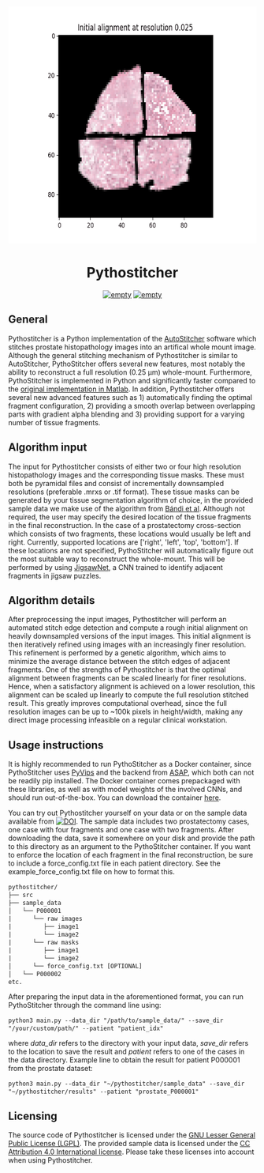 <p align="center">
  <img width="640" height="480" src="./tform_progression.gif">
</p>

<h1 align="center">Pythostitcher</h2>

<p align="center">
   <a href="https://github.com/psf/black"><img alt="empty" src=https://img.shields.io/badge/code%20style-black-000000.svg></a>
   <a href="https://github.com/PyCQA/pylint"><img alt="empty" src=https://img.shields.io/badge/linting-pylint-yellowgreen></a>
</p>
    
## General
Pythostitcher is a Python implementation of the [AutoStitcher](https://www.nature.com/articles/srep29906) software which stitches prostate histopathology images into an artifical whole mount image. Although the general stitching mechanism of Pythostitcher is similar to AutoStitcher, PythoStitcher offers several new features, most notably the ability to reconstruct a full resolution (0.25 µm) whole-mount. Furthermore, PythoStitcher is implemented in Python and significantly faster compared to the [original implementation in Matlab](https://engineering.case.edu/centers/ccipd/content/software). In addition, Pythostitcher offers several new advanced features such as 1) automatically finding the optimal fragment configuration, 2) providing a smooth overlap between overlapping parts with gradient alpha blending and 3) providing support for a varying number of tissue fragments. 

## Algorithm input
The input for Pythostitcher consists of either two or four high resolution histopathology images and the corresponding tissue masks. These must both be pyramidal files and consist of incrementally downsampled resolutions (preferable .mrxs or .tif format).  These tissue masks can be generated by your tissue segmentation algorithm of choice, in the provided sample data we make use of the algorithm from [Bándi et al](https://pubmed.ncbi.nlm.nih.gov/31871843/). Although not required, the user may specify the desired location of the tissue fragments in the final reconstruction. In the case of a prostatectomy cross-section which consists of two fragments, these locations would usually be left and right. Currently, supported locations are ['right', 'left', 'top', 'bottom']. If these locations are not specified, PythoStitcher will automatically figure out the most suitable way to reconstruct the whole-mount. This will be performed by using [JigsawNet](https://github.com/Lecanyu/JigsawNet), a CNN trained to identify adjacent fragments in jigsaw puzzles.

## Algorithm details
After preprocessing the input images, Pythostitcher will perform an automated stitch edge detection and compute a rough initial alignment on heavily downsampled versions of the input images. This initial alignment is then iteratively refined using images with an increasingly finer resolution. This refinement is performed by a genetic algorithm, which aims to minimize the average distance between the stitch edges of adjacent fragments. One of the strengths of Pythostitcher is that the optimal alignment between fragments can be scaled linearly for finer resolutions. Hence, when a satisfactory alignment is achieved on a lower resolution, this alignment can be scaled up linearly to compute the full resolution stitched result. This greatly improves computational overhead, since the full resolution images can be up to ~100k pixels in height/width, making any direct image processing infeasible on a regular clinical workstation.

## Usage instructions
It is highly recommended to run PythoStitcher as a Docker container, since PythoStitcher uses [PyVips](https://github.com/libvips/pyvips) and the backend from [ASAP](https://github.com/computationalpathologygroup/ASAP), which both can not be readily pip installed. The Docker container comes prepackaged with these libraries, as well as with model weights of the involved CNNs, and should run out-of-the-box. You can download the container [here](https://filesender.surf.nl/?s=download&token=708ac00a-d2ce-4576-acf9-366c940de051).

You can try out Pythostitcher yourself on your data or on the sample data available from <a href="https://zenodo.org/record/7636102"><img src="https://zenodo.org/badge/DOI/10.5281/zenodo.7636102.svg" alt="DOI"></a>. The sample data includes two prostatectomy cases, one case with four fragments and one case with two fragments. After downloading the data, save it somewhere on your disk and provide the path to this directory as an argument to the PythoStitcher container. If you want to enforce the location of each fragment in the final reconstruction, be sure to include a force_config.txt file in each patient directory. See the example_force_config.txt file on how to format this. 
	
	pythostitcher/ 
	├── src
	├── sample_data
	│   └── P000001
	|      └── raw images
	|         ├── image1
	|         └── image2
	|      └── raw masks
	|         ├── image1
	|         └── image2
	│      └── force_config.txt [OPTIONAL]
	│   └── P000002
	etc.


            
After preparing the input data in the aforementioned format, you can run PythoStitcher through the command line using:

    python3 main.py --data_dir "/path/to/sample_data/" --save_dir "/your/custom/path/" --patient "patient_idx"
where *data_dir* refers to the directory with your input data, *save_dir* refers to the location to save the result and *patient* refers to one of the cases in the data directory. Example line to obtain the result for patient P000001 from the prostate dataset:

    python3 main.py --data_dir "~/pythostitcher/sample_data" --save_dir "~/pythostitcher/results" --patient "prostate_P000001"
 

## Licensing
The source code of Pythostitcher is licensed under the [GNU Lesser General Public License (LGPL)](https://www.gnu.org/licenses/lgpl-3.0.nl.html). The provided sample data is licensed under the [CC Attribution 4.0 International license](https://creativecommons.org/licenses/by/4.0/legalcode). Please take these licenses into account when using Pythostitcher.

